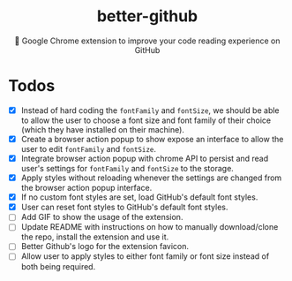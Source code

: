 <div align="center">
  <h1>better-github</h1>
  <p>🎨 Google Chrome extension to improve your code reading experience on GitHub</p>
</div>

# Todos 

- [x] Instead of hard coding the `fontFamily` and `fontSize`, we should be able to allow the user to choose a font size and font family of their choice (which they have installed on their machine).
- [x] Create a browser action popup to show expose an interface to allow the user to edit `fontFamily` and `fontSize`.
- [x] Integrate browser action popup with chrome API to persist and read user's settings for `fontFamily` and `fontSize` to the storage.
- [x] Apply styles without reloading whenever the settings are changed from the browser action popup interface.
- [x] If no custom font styles are set, load GitHub's default font styles.
- [x] User can reset font styles to GitHub's default font styles.
- [ ] Add GIF to show the usage of the extension.
- [ ] Update README with instructions on how to manually download/clone the repo, install the extension and use it.
- [ ] Better Github's logo for the extension favicon.
- [ ] Allow user to apply styles to either font family or font size instead of both being required.
